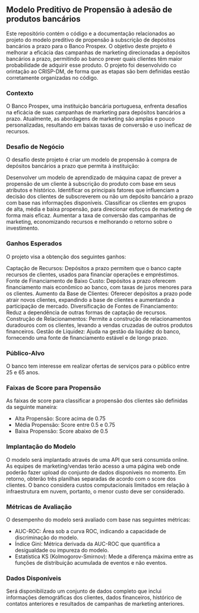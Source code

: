
## Modelo Preditivo de Propensão à adesão de produtos bancários

Este repositório contém o código e a documentação relacionados ao projeto do modelo preditivo de propensão à subscrição de depósitos bancários a prazo para o Banco Prospex. O objetivo deste projeto é melhorar a eficácia das campanhas de marketing direcionadas a depósitos bancários a prazo, permitindo ao banco prever quais clientes têm maior probabilidade de adquirir esse produto.
O projeto foi desenvolvido co orintação ao CRISP-DM, de forma que as etapas são bem definidas eestão corretamente organizadas no código.

### Contexto
O Banco Prospex, uma instituição bancária portuguesa, enfrenta desafios na eficácia de suas campanhas de marketing para depósitos bancários a prazo. Atualmente, as abordagens de marketing são amplas e pouco personalizadas, resultando em baixas taxas de conversão e uso ineficaz de recursos.

### Desafio de Negócio
O desafio deste projeto é criar um modelo de propensão à compra de depósitos bancários a prazo que permita à instituição:

Desenvolver um modelo de aprendizado de máquina capaz de prever a propensão de um cliente à subscrição do produto com base em seus atributos e histórico.
Identificar os principais fatores que influenciam a decisão dos clientes de subscreverem ou não um depósito bancário a prazo com base nas informações disponíveis.
Classificar os clientes em grupos de alta, média e baixa propensão, para direcionar esforços de marketing de forma mais eficaz.
Aumentar a taxa de conversão das campanhas de marketing, economizando recursos e melhorando o retorno sobre o investimento.

### Ganhos Esperados
O projeto visa a obtenção dos seguintes ganhos:

Captação de Recursos: Depósitos a prazo permitem que o banco capte recursos de clientes, usados para financiar operações e empréstimos.
Fonte de Financiamento de Baixo Custo: Depósitos a prazo oferecem financiamento mais econômico ao banco, com taxas de juros menores para os clientes.
Aumento da Base de Clientes: Oferecer depósitos a prazo pode atrair novos clientes, expandindo a base de clientes e aumentando a participação de mercado.
Diversificação de Fontes de Financiamento: Reduz a dependência de outras formas de captação de recursos.
Construção de Relacionamentos: Permite a construção de relacionamentos duradouros com os clientes, levando a vendas cruzadas de outros produtos financeiros.
Gestão de Liquidez: Ajuda na gestão da liquidez do banco, fornecendo uma fonte de financiamento estável e de longo prazo.

### Público-Alvo
O banco tem interesse em realizar ofertas de serviços para o público entre 25 e 65 anos.

### Faixas de Score para Propensão
As faixas de score para classificar a propensão dos clientes são definidas da seguinte maneira:

* Alta Propensão: Score acima de 0.75
* Média Propensão: Score entre 0.5 e 0.75
* Baixa Propensão: Score abaixo de 0.5

### Implantação do Modelo
O modelo será implantado através de uma API que será consumida online. As equipes de marketing/vendas terão acesso a uma página web onde poderão fazer upload do conjunto de dados disponíveis no momento. Em retorno, obterão três planilhas separadas de acordo com o score dos clientes. O banco considera custos computacionais limitados em relação à infraestrutura em nuvem, portanto, o menor custo deve ser considerado.

### Métricas de Avaliação
O desempenho do modelo será avaliado com base nas seguintes métricas:

* AUC-ROC: Área sob a curva ROC, indicando a capacidade de discriminação do modelo.
* Índice Gini: Métrica derivada da AUC-ROC que quantifica a desigualdade ou impureza do modelo.
* Estatística KS (Kolmogorov-Smirnov): Mede a diferença máxima entre as funções de distribuição acumulada de eventos e não eventos.

### Dados Disponíveis
Será disponibilizado um conjunto de dados completo que inclui informações demográficas dos clientes, dados financeiros, histórico de contatos anteriores e resultados de campanhas de marketing anteriores.
